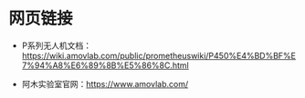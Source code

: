 # 网页链接

- P系列无人机文档：https://wiki.amovlab.com/public/prometheuswiki/P450%E4%BD%BF%E7%94%A8%E6%89%8B%E5%86%8C.html

- 阿木实验室官网：https://www.amovlab.com/
